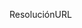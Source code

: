 <span data-ttu-id="37ff5-101">Resolución</span><span class="sxs-lookup"><span data-stu-id="37ff5-101">URL</span></span>